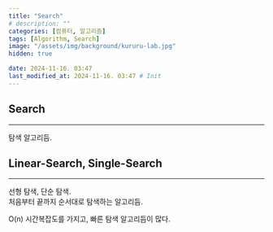 ```yaml
---
title: "Search"
# description: ""
categories: [컴퓨터, 알고리즘]
tags: [Algorithm, Search]
image: "/assets/img/background/kururu-lab.jpg"
hidden: true

date: 2024-11-16. 03:47
last_modified_at: 2024-11-16. 03:47 # Init
---
```


## Search

---

탐색 알고리듬.  

## Linear-Search, Single-Search

---

선형 탐색, 단순 탐색.  
처음부터 끝까지 순서대로 탐색하는 알고리듬.  

O(n) 시간복잡도를 가지고, 빠른 탐색 알고리듬이 많다.  
